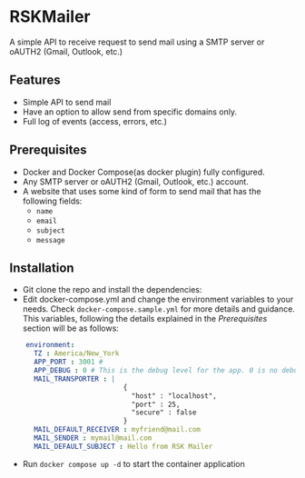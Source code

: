# RSKMailer

A simple API to receive request to send mail using a SMTP server or oAUTH2 (Gmail, Outlook, etc.)

## Features

- Simple API to send mail
- Have an option to allow send from specific domains only.
- Full log of events (access, errors, etc.)

## Prerequisites

- Docker and Docker Compose(as docker plugin) fully configured.
- Any SMTP server or oAUTH2 (Gmail, Outlook, etc.) account.
- A website that uses some kind of form to send mail that has the following fields:
  - `name`
  - `email`
  - `subject`
  - `message`

## Installation

- Git clone the repo and install the dependencies:
- Edit docker-compose.yml and change the environment variables to your needs. Check `docker-compose.sample.yml` for more details and guidance. This variables, following the details explained in the *Prerequisites* section will be as follows:

```yaml
    environment:
      TZ : America/New_York
      APP_PORT : 3001 #
      APP_DEBUG : 0 # This is the debug level for the app. 0 is no debug, 1 is debug.
      MAIL_TRANSPORTER : |
                            {
                              "host" : "localhost",
                              "port" : 25,
                              "secure" : false
                            }
      MAIL_DEFAULT_RECEIVER : myfriend@mail.com
      MAIL_SENDER : mymail@mail.com
      MAIL_DEFAULT_SUBJECT : Hello from RSK Mailer
```

- Run `docker compose up -d` to start the container application

